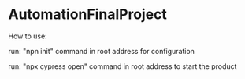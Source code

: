 # AutomationFinalProject
How to use:


run: "npn init" command in root address for configuration


run: "npx cypress open" command in root address to start the product